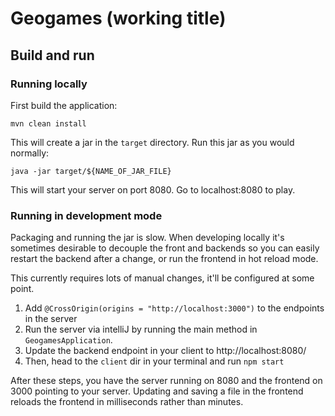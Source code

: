 # Geogames (working title)

## Build and run

### Running locally

First build the application:

```mvn clean install```

This will create a jar in the `target` directory. Run this jar as you would normally:

```java -jar target/${NAME_OF_JAR_FILE}```

This will start your server on port 8080. Go to localhost:8080 to play.

### Running in development mode

Packaging and running the jar is slow. When developing locally it's sometimes desirable to decouple
the front and backends so you can easily restart the backend after a change, or run the frontend in
hot reload mode.

This currently requires lots of manual changes, it'll be configured at some point.

1. Add `@CrossOrigin(origins = "http://localhost:3000")` to the endpoints in the server
1. Run the server via intelliJ by running the main method in `GeogamesApplication`.
1. Update the backend endpoint in your client to http://localhost:8080/
1. Then, head to the `client` dir in your terminal and run `npm start`

After these steps, you have the server running on 8080 and the frontend on 3000 pointing to your
server. Updating and saving a file in the frontend reloads the frontend in milliseconds rather than
minutes.